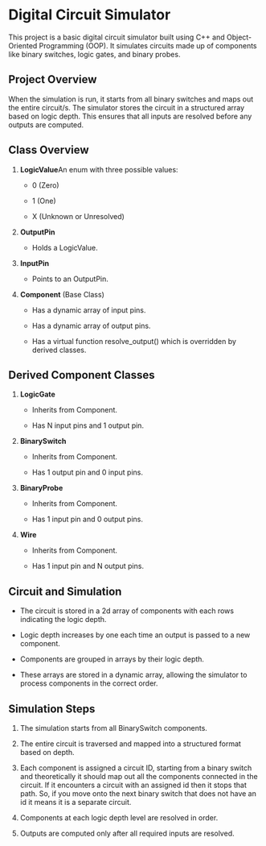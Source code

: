 Digital Circuit Simulator
=========================

This project is a basic digital circuit simulator built using C++ and Object-Oriented Programming (OOP). It simulates circuits made up of components like binary switches, logic gates, and binary probes.

Project Overview
----------------

When the simulation is run, it starts from all binary switches and maps out the entire circuit/s. The simulator stores the circuit in a structured array based on logic depth. This ensures that all inputs are resolved before any outputs are computed.

Class Overview
--------------

1.  **LogicValue**An enum with three possible values:
    
    *   0 (Zero)
        
    *   1 (One)
        
    *   X (Unknown or Unresolved)
        
2.  **OutputPin**
    
    *   Holds a LogicValue.
        
3.  **InputPin**
    
    *   Points to an OutputPin.
        
4.  **Component** (Base Class)
    
    *   Has a dynamic array of input pins.
        
    *   Has a dynamic array of output pins.
        
    *   Has a virtual function resolve_output() which is overridden by derived classes.
        

Derived Component Classes
-------------------------

1.  **LogicGate**
    
    *   Inherits from Component.
        
    *   Has N input pins and 1 output pin.
        
        
2.  **BinarySwitch**
    
    *   Inherits from Component.
        
    *   Has 1 output pin and 0 input pins.
        
3.  **BinaryProbe**
    
    *   Inherits from Component.
        
    *   Has 1 input pin and 0 output pins.
        
4.  **Wire**
    
    *   Inherits from Component.
        
    *   Has 1 input pin and N output pins.
        

Circuit and Simulation
----------------------

*   The circuit is stored in  a 2d array of components with each rows indicating the logic depth.
    
*   Logic depth increases by one each time an output is passed to a new component.
    
*   Components are grouped in arrays by their logic depth.
    
*   These arrays are stored in a dynamic array, allowing the simulator to process components in the correct order.
    

Simulation Steps
----------------

1.  The simulation starts from all BinarySwitch components.
    
2.  The entire circuit is traversed and mapped into a structured format based on depth.

3. Each component is assigned a circuit ID, starting from a binary switch and theoretically it should map out all the components connected in the circuit. 
   If it encounters a circuit with an assigned id then it stops that path. 
   So, if you move onto the next binary switch that does not have an id it means it is a separate circuit.
    
4.  Components at each logic depth level are resolved in order.
    
5.  Outputs are computed only after all required inputs are resolved.
